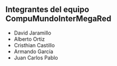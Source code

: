 ## Integrantes del equipo CompuMundoInterMegaRed

- David Jaramillo
- Alberto Ortiz
- Cristhian Castillo
- Armando García
- Juan Carlos Pablo